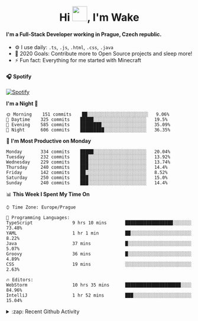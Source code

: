 <h1 align="center">Hi <img src="https://raw.githubusercontent.com/MrWakeCZ/MrWakeCZ/master/Hi.gif" width="40px" />, I'm Wake</h1>

#### I'm a Full-Stack Developer working in Prague, Czech republic.
- ⚙️ I use daily: `.ts`, `.js`, `.html`, `.css`, `.java`
- 🥅 2020 Goals: Contribute more to Open Source projects and sleep more!
- ⚡ Fun fact: Everything for me started with Minecraft

#### 🎧 Spotify
[![Spotify](https://novatorem-delta-eight.vercel.app/api/spotify)](https://open.spotify.com/user/wakeecz)

<!--START_SECTION:waka-->
**I'm a Night 🦉** 

```text
🌞 Morning    151 commits    ██░░░░░░░░░░░░░░░░░░░░░░░   9.06% 
🌆 Daytime    325 commits    █████░░░░░░░░░░░░░░░░░░░░   19.5% 
🌃 Evening    585 commits    ████████░░░░░░░░░░░░░░░░░   35.09% 
🌙 Night      606 commits    █████████░░░░░░░░░░░░░░░░   36.35%

```
📅 **I'm Most Productive on Monday** 

```text
Monday       334 commits    █████░░░░░░░░░░░░░░░░░░░░   20.04% 
Tuesday      232 commits    ███░░░░░░░░░░░░░░░░░░░░░░   13.92% 
Wednesday    229 commits    ███░░░░░░░░░░░░░░░░░░░░░░   13.74% 
Thursday     240 commits    ███░░░░░░░░░░░░░░░░░░░░░░   14.4% 
Friday       142 commits    ██░░░░░░░░░░░░░░░░░░░░░░░   8.52% 
Saturday     250 commits    ███░░░░░░░░░░░░░░░░░░░░░░   15.0% 
Sunday       240 commits    ███░░░░░░░░░░░░░░░░░░░░░░   14.4%

```


📊 **This Week I Spent My Time On** 

```text
⌚︎ Time Zone: Europe/Prague

💬 Programming Languages: 
TypeScript               9 hrs 10 mins       ██████████████████░░░░░░░   73.48% 
YAML                     1 hr 1 min          ██░░░░░░░░░░░░░░░░░░░░░░░   8.22% 
Java                     37 mins             █░░░░░░░░░░░░░░░░░░░░░░░░   5.07% 
Groovy                   36 mins             █░░░░░░░░░░░░░░░░░░░░░░░░   4.89% 
CSS                      19 mins             ░░░░░░░░░░░░░░░░░░░░░░░░░   2.63%

🔥 Editors: 
WebStorm                 10 hrs 35 mins      █████████████████████░░░░   84.96% 
IntelliJ                 1 hr 52 mins        ███░░░░░░░░░░░░░░░░░░░░░░   15.04%

```


<!--END_SECTION:waka-->

<details>
  <summary>:zap: Recent Github Activity</summary>

<!--START_SECTION:activity-->
1. ❗️ Closed issue [#574](https://github.com/Zrips/Residence/issues/574) in [Zrips/Residence](https://github.com/Zrips/Residence)
2. 🗣 Commented on [#574](https://github.com/Zrips/Residence/issues/574) in [Zrips/Residence](https://github.com/Zrips/Residence)
3. 🎉 Merged PR [#13](https://github.com/craftmania-cz/craftmanager/pull/13) in [craftmania-cz/craftmanager](https://github.com/craftmania-cz/craftmanager)
4. 💪 Opened PR [#13](https://github.com/craftmania-cz/craftmanager/pull/13) in [craftmania-cz/craftmanager](https://github.com/craftmania-cz/craftmanager)
5. ❗️ Opened issue [#574](https://github.com/Zrips/Residence/issues/574) in [Zrips/Residence](https://github.com/Zrips/Residence)
<!--END_SECTION:activity-->

</details>
